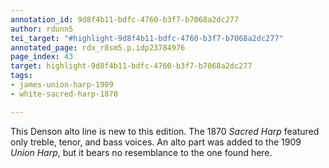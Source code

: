 ```yaml
---
annotation_id: 9d8f4b11-bdfc-4760-b3f7-b7068a2dc277
author: rdunn5
tei_target: "#highlight-9d8f4b11-bdfc-4760-b3f7-b7068a2dc277"
annotated_page: rdx_r8sm5.p.idp23784976
page_index: 43
target: highlight-9d8f4b11-bdfc-4760-b3f7-b7068a2dc277
tags:
- james-union-harp-1909
- white-sacred-harp-1870

---
```

This Denson alto line is new to this edition. The 1870 *Sacred Harp* featured only treble, tenor, and bass voices.  An alto part was added to the 1909 *Union Harp*, but it bears no resemblance to the one found here.